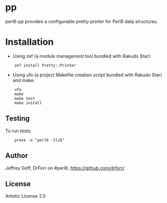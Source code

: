 pp
=======

perl6-pp provides a configurable pretty-printer for Perl6 data structures.

Installation
============

* Using zef (a module management tool bundled with Rakudo Star):

```
    zef install Pretty::Printer
```

* Using ufo (a project Makefile creation script bundled with Rakudo Star) and make:

```
    ufo
    make
    make test
    make install
```

## Testing

To run tests:

```
    prove -e "perl6 -Ilib"
```

## Author

Jeffrey Goff, DrForr on #perl6, https://github.com/drforr/

## License

Artistic License 2.0
